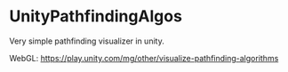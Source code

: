 # UnityPathfindingAlgos

Very simple pathfinding visualizer in unity.

WebGL:
https://play.unity.com/mg/other/visualize-pathfinding-algorithms
